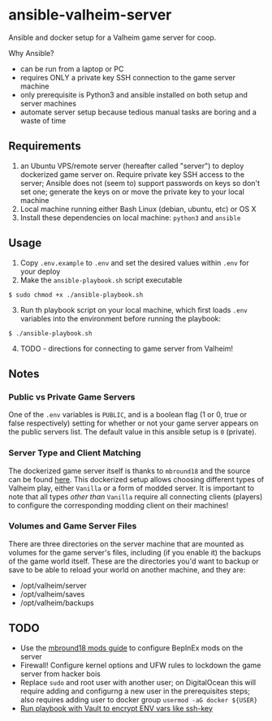 # ansible-valheim-server

Ansible and docker setup for a Valheim game server for coop.

Why Ansible?
* can be run from a laptop or PC
* requires ONLY a private key SSH connection to the game server machine
* only prerequisite is Python3 and ansible installed on both setup and server machines
* automate server setup because tedious manual tasks are boring and a waste of time

## Requirements

1. an Ubuntu VPS/remote server (hereafter called "server") to deploy dockerized game server on. Require private key SSH access to the server; Ansible does not (seem to) support passwords on keys so don't set one; generate the keys on or move the private key to your local machine
2. Local machine running either Bash Linux (debian, ubuntu, etc) or OS X
3. Install these dependencies on local machine: `python3` and `ansible`


## Usage

1. Copy `.env.example` to `.env` and set the desired values within `.env` for your deploy
2. Make the `ansible-playbook.sh` script executable
```
$ sudo chmod +x ./ansible-playbook.sh
```

3. Run th playbook script on your local machine, which first loads `.env` variables into the environment before running the playbook:
```
$ ./ansible-playbook.sh
```

4. TODO -   directions for connecting to game server from Valheim!


## Notes
### Public vs Private Game Servers

One of the `.env` variables is `PUBLIC`, and is a boolean flag (1 or 0, true or false respectively) setting for whether or not your game server appears on the public servers list. The default value in this ansible setup is `0` (private).

### Server Type and Client Matching

The dockerized game server itself is thanks to `mbround18` and the source can be found [here](https://github.com/mbround18/valheim-docker). This dockerized setup allows choosing different types of Valheim play, either `Vanilla` or a form of modded server. It is important to note that all types *other than* `Vanilla` require all connecting clients (players) to configure the corresponding modding client on their machines!

### Volumes and Game Server Files

There are three directories on the server machine that are mounted as volumes for the game server's files, including (if you enable it) the backups of the game world itself. These are the directories you'd want to backup or save to be able to reload your world on another machine, and they are:

* /opt/valheim/server
* /opt/valheim/saves
* /opt/valheim/backups


## TODO
* Use the [mbround18 mods guide](https://github.com/mbround18/valheim-docker/blob/main/docs/tutorials/getting_started_with_mods.md) to configure BepInEx mods on the server
* Firewall! Configure kernel options and UFW rules to lockdown the game server from hacker bois
* Replace `sudo` and root user with another user; on DigitalOcean this will require adding and configurng a new user in the prerequisites steps; also requires adding user to docker group `usermod -aG docker ${USER}`
* [Run playbook with Vault to encrypt ENV vars like ssh-key](https://docs.ansible.com/ansible/playbooks_vault.html#running-a-playbook-with-vault)